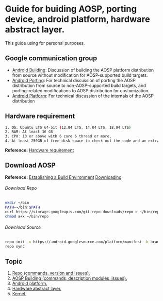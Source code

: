 # Guide for buiding AOSP, porting device, android platform, hardware abstract layer.

This guide using for personal purposes.

## Google communication group

- [Android Building](https://groups.google.com/forum/#!forum/android-building): Discussion of building the AOSP platform distribution from source without modification for AOSP-supported build targets.
- [Android Porting](https://groups.google.com/forum/#!forum/android-porting): For technical discussion of porting the AOSP distribution from source to non-AOSP-supported build targets, and porting-related modifications to AOSP distribution for customization.
- [Android Platform](https://groups.google.com/forum/#!forum/android-platform): For technical discussion of the internals of the AOSP distribution

## Hardware requirement

```bash
1. OS: Ubuntu LTS 64-bit (12.04 LTS, 14.04 LTS, 18.04 LTS)
2. RAM: At least 16 GB
3. CPU: i3 or above with 6 core 6 thread or more.
4. At least 250GB of free disk space to check out the code and an extra 150 GB to build it. If you conduct multiple builds, you need additional space.
```

**Reference:** [Hardware requirement](https://source.android.com/setup/build/requirements)

## Download AOSP

**Reference:**
[Establishing a Build Environment](https://source.android.com/setup/build/initializing)
[Downloading](https://source.android.com/setup/build/downloading)

###### Download Repo

```bash
mkdir ~/bin
PATH=~/bin:$PATH
curl https://storage.googleapis.com/git-repo-downloads/repo > ~/bin/repo
chmod a+x ~/bin/repo
```

###### Download Source

```bash
repo init -u https://android.googlesource.com/platform/manifest -b branch
repo sync
```

## Topic

1. [Repo (commands, version and issues).](https://github.com/my-android-platform/guide-aosp-building/tree/master/repo)
2. [AOSP Building (commands, description modules, issues).](https://github.com/my-android-platform/guide-aosp-building/tree/master/aosp_building)
3. [Android platform.](https://github.com/my-android-platform/guide-aosp-building/tree/master/android_platform)
4. [Hardware abstract layer.](https://github.com/my-android-platform/guide-aosp-building/tree/master/hal)
5. [Kernel.](https://github.com/my-android-platform/guide-aosp-building/tree/master/kernel)
